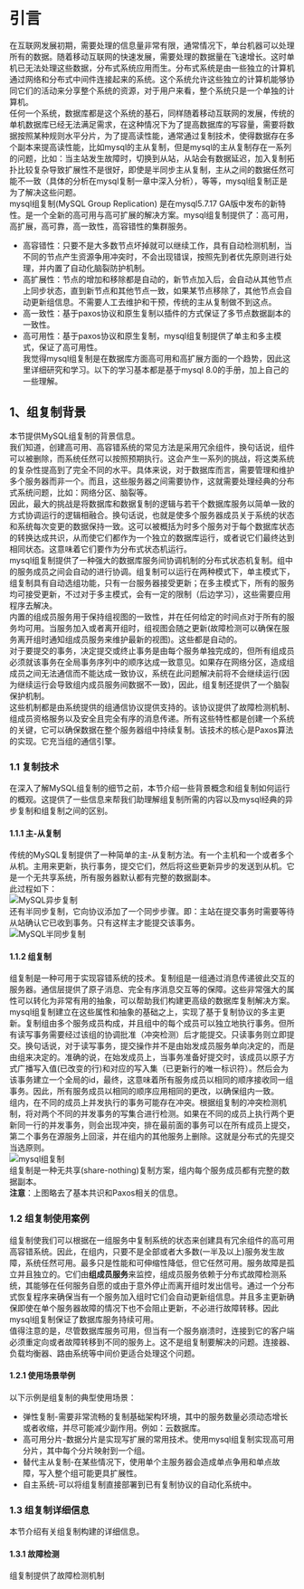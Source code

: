 # 引言
在互联网发展初期，需要处理的信息量非常有限，通常情况下，单台机器可以处理所有的数据。随着移动互联网的快速发展，需要处理的数据量在飞速增长。这时单机已无法处理这些数据，分布式系统应用而生。分布式系统是由一些独立的计算机通过网络和分布式中间件连接起来的系统。这个系统允许这些独立的计算机能够协同它们的活动来分享整个系统的资源，对于用户来看，整个系统只是一个单独的计算机。  
任何一个系统，数据库都是这个系统的基石，同样随着移动互联网的发展，传统的单机数据库已经无法满足需求，在这种情况下为了提高数据库的写容量，需要将数据按照某种规则水平分片，为了提高读性能，通常通过复制技术，使得数据存在多个副本来提高读性能，比如mysql的主从复制，但是mysql的主从复制存在一系列的问题，比如：当主站发生故障时，切换到从站，从站会有数据延迟，加入复制拓扑比较复杂导致扩展性不是很好，即使是半同步主从复制，主从之间的数据任然可能不一致（具体的分析在mysql复制一章中深入分析），等等，mysql组复制正是为了解决这些问题。  
mysql组复制(MySQL Group Replication) 是在mysql5.7.17 GA版中发布的新特性。是一个全新的高可用与高可扩展的解决方案。mysql组复制提供了：高可用，高扩展，高可靠，高一致性，高容错性的集群服务。  
 - 高容错性：只要不是大多数节点坏掉就可以继续工作，具有自动检测机制，当不同的节点产生资源争用冲突时，不会出现错误，按照先到者优先原则进行处理，并内置了自动化脑裂防护机制。  
 - 高扩展性：节点的增加和移除都是自动的，新节点加入后，会自动从其他节点上同步状态，直到新节点和其他节点一致，如果某节点移除了，其他节点会自动更新组信息。不需要人工去维护和干预，传统的主从复制做不到这点。  
 - 高一致性：基于paxos协议和原生复制以插件的方式保证了多节点数据副本的一致性。   
 - 高可用性：基于paxos协议和原生复制，mysql组复制提供了单主和多主模式，保证了高可用性。  
我觉得mysql组复制是在数据库方面高可用和高扩展方面的一个趋势，因此这里详细研究和学习。以下的学习基本都是基于mysql 8.0的手册，加上自己的一些理解。  

## 1、组复制背景
本节提供MySQL组复制的背景信息。  
我们知道，创建高可用、高容错系统的常见方法是采用冗余组件，换句话说，组件可以被删除，而系统任然可以按照预期执行。这会产生一系列的挑战，将这类系统的复杂性提高到了完全不同的水平。具体来说，对于数据库而言，需要管理和维护多个服务器而非一个。而且，这些服务器之间需要协作，这就需要处理经典的分布式系统问题，比如：网络分区、脑裂等。  
因此，最大的挑战是将数据库和数据复制的逻辑与若干个数据库服务以简单一致的方式协调运行的逻辑相融合。换句话说，也就是使多个服务器成员关于系统的状态和系统每次变更的数据保持一致。这可以被概括为时多个服务对于每个数据库状态的转换达成共识，从而使它们都作为一个独立的数据库运行，或者说它们最终达到相同状态。这意味着它们要作为分布式状态机运行。  
mysql组复制提供了一种强大的数据库服务间协调机制的分布式状态机复制。组中的服务成员之间会自动的进行协调。组复制可以运行在两种模式下，单主模式下，组复制具有自动选组功能，只有一台服务器接受更新；在多主模式下，所有的服务均可接受更新，不过对于多主模式，会有一定的限制（后边学习），这些需要应用程序去解决。  
内置的组成员服务用于保持组视图的一致性，并在任何给定的时间点对于所有的服务均可用。当服务加入或者离开组时，组视图会随之更新(故障检测可以确保在服务离开组时通知组成员服务来维护最新的视图)。这些都是自动的。  
对于要提交的事务，决定提交或终止事务是由每个服务单独完成的，但所有组成员必须就该事务在全局事务序列中的顺序达成一致意见。如果存在网络分区，造成组成员之间无法通信而不能达成一致协议，系统在此问题解决前将不会继续运行(因为继续运行会导致组内成员服务间数据不一致)，因此，组复制还提供了一个脑裂保护机制。  
这些机制都是由系统提供的组通信协议提供支持的。该协议提供了故障检测机制、组成员资格服务以及安全且完全有序的消息传递。所有这些特性都是创建一个系统的关键，它可以确保数据在整个服务器组中持续复制。该技术的核心是Paxos算法的实现。它充当组的通信引擎。  

### 1.1 复制技术
在深入了解MySQL组复制的细节之前，本节介绍一些背景概念和组复制如何运行的概观。这提供了一些信息来帮我们助理解组复制所需的内容以及mysql经典的异步复制和组复制之间的区别。  
#### 1.1.1 主-从复制
传统的MySQL复制提供了一种简单的主-从复制方法。有一个主机和一个或者多个从机。主用来更新，执行事务，提交它们，然后将这些更新异步的发送到从机。它是一个无共享系统，所有服务器默认都有完整的数据副本。  
此过程如下：  
![MySQL异步复制](https://dev.mysql.com/doc/refman/8.0/en/images/async-replication-diagram.png)  
还有半同步复制，它向协议添加了一个同步步骤。即：主站在提交事务时需要等待从站确认它已收到事务。只有这样主才能提交该事务。  
![MySQL半同步复制](https://dev.mysql.com/doc/refman/8.0/en/images/semisync-replication-diagram.png)  

#### 1.1.2 组复制
组复制是一种可用于实现容错系统的技术。复制组是一组通过消息传递彼此交互的服务器。通信层提供了原子消息、完全有序消息交互等的保障。这些非常强大的属性可以转化为非常有用的抽象，可以帮助我们构建更高级的数据库复制解决方案。  
mysql组复制建立在这些属性和抽象的基础之上，实现了基于复制协议的多主更新。复制组由多个服务成员构成，并且组中的每个成员可以独立地执行事务。但所有读写事务需要经过该组的协调批准（冲突检测）后才能提交。只读事务则立即提交。换句话说，对于读写事务，提交操作并不是由始发成员服务单向决定的，而是由组来决定的。准确的说，在始发成员上，当事务准备好提交时，该成员以原子方式广播写入值(已改变的行)和对应的写入集（已更新行的唯一标识符）。然后会为该事务建立一个全局的id，最终，这意味着所有服务成员以相同的顺序接收同一组事务。因此，所有服务成员以相同的顺序应用相同的更改，以确保组内一致。  
组内，在不同的成员上并发执行的事务可能存在冲突。根据组复制的冲突检测机制，将对两个不同的并发事务的写集合进行检测。如果在不同的成员上执行两个更新同一行的并发事务，则会出现冲突，排在最前面的事务可以在所有成员上提交，第二个事务在源服务上回滚，并在组内的其他服务上删除。这就是分布式的先提交当选原则。  
![mysql组复制](https://dev.mysql.com/doc/refman/8.0/en/images/gr-replication-diagram.png)  
组复制是一种无共享(share-nothing)复制方案，组内每个服务成员都有完整的数据副本。  
**注意**：上图略去了基本共识和Paxos相关的信息。  

### 1.2 组复制使用案例
组复制使我们可以根据在一组服务中复制系统的状态来创建具有冗余组件的高可用高容错系统。因此，在组内，只要不是全部或者大多数(一半及以上)服务发生故障，系统任然可用。最多只是性能和可伸缩性降低，但它任然可用。服务故障是孤立并且独立的。它们由**组成员服务**来监控，组成员服务依赖于分布式故障检测系统，其能够在任何服务自愿的或由于意外停止而离开组时发出信号。通过一个分布式恢复程序来确保当有一个服务加入组时它们会自动更新组信息。并且多主更新确保即使在单个服务器故障的情况下也不会阻止更新，不必进行故障转移。因此mysql组复制保证了数据库服务持续可用。  
值得注意的是，尽管数据库服务可用，但当有一个服务崩溃时，连接到它的客户端必须重定向或者故障转移到不同的服务上。这不是组复制要解决的问题。连接器、负载均衡器、路由系统等中间价更适合处理这个问题。  
#### 1.2.1 使用场景举例
以下示例是组复制的典型使用场景：  
 - 弹性复制-需要非常流畅的复制基础架构环境，其中的服务数量必须动态增长或者收缩，并尽可能减少副作用。例如：云数据库。  
 - 高可用分片-数据分片是实现写扩展的常用技术。使用mysql组复制实现高可用分片，其中每个分片映射到一个组。  
 - 替代主从复制-在某些情况下，使用单个主服务器会造成单点争用和单点故障，写入整个组可能更具扩展性。  
 - 自主系统-可以将组复制直接部署到已有复制协议的自动化系统中。  

### 1.3 组复制详细信息
本节介绍有关组复制构建的详细信息。  

#### 1.3.1 故障检测
组复制提供了故障检测机制



